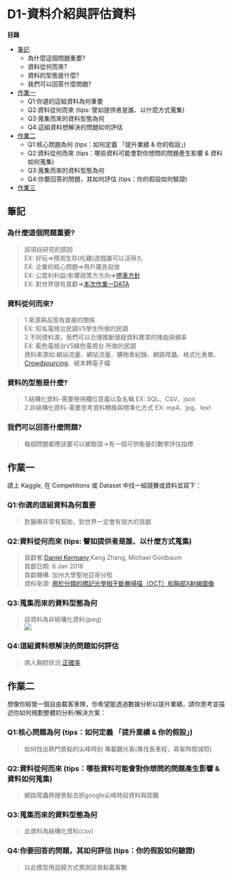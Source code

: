 # D1-資料介紹與評估資料
**目錄**
* [筆記](#筆記)
	* 為什麼這個問題重要?
	* 資料從何而來?
	* 資料的型態是什麼?
	* 我們可以回答什麼問題?
* [作業一](#作業一)
	* Q1:你選的這組資料為何重要
	* Q2:資料從何而來 (tips: 譬如提供者是誰、以什麼方式蒐集)
	* Q3:蒐集而來的資料型態為何
	* Q4:這組資料想解決的問題如何評估
* [作業二](#作業二)
	* Q1:核心問題為何 (tips：如何定義 「提升業績 & 你的假設」)
	* Q2:資料從何而來 (tips：哪些資料可能會對你想問的問題產生影響 & 資料如何蒐集)
	* Q3:蒐集而來的資料型態為何
	* Q4:你要回答的問題，其如何評估 (tips：你的假設如何驗證)
* [作業三](https://github.com/andrew623849/2nd-ML-100Days/blob/master/D1/Day_001_HW.ipynb)
## 筆記
### 為什麼這個問題重要?
>該項目研究的原因  
>EX: 好玩=>預測生存(吃雞)遊戲誰可以活得久  
>EX: 企業的核⼼問題=>用戶廣告投放  
>EX: 公眾利利益/影響政策⽅方向=>[停車方針](https://www.kaggle.com/new-york-city/nyc-parking-tickets/home)  
>EX: 對世界很有貢獻=>[本次作業一DATA](https://www.kaggle.com/paultimothymooney/chest-xray-pneumonia)  
### 資料從何而來?
>1.來源與品質有直接的關係  
>EX: 知名電視台民調VS學生所做的民調    
>2.不同資料源，我們可以合理推斷懷疑資料異常的理由與頻率  
>EX: 藍色電視台VS綠色電視台 所做的民調    
>資料來源如:網站流量、網站流量、購物車紀錄、網路爬蟲、格式化表單、[Crowdsourcing](https://en.wikipedia.org/wiki/Crowdsourcing)、紙本轉電子檔  
### 資料的型態是什麼?
>1.結構化資料-需要檢視欄位意義以及名稱
>EX: SQL、CSV、json  
>2.非結構化資料-需要思考資料轉換與標準化方式
>EX: mp4、jpg、text  
### 我們可以回答什麼問題?
>每個問題都應該要可以被驗證→有一個可供衡量的數學評估指標  
## 作業一  
請上 Kaggle, 在 Competitions 或 Dataset 中找一組競賽或資料並寫下：
### Q1:你選的這組資料為何重要
>對醫療非常有幫助，對世界一定會有很大的貢獻  
### Q2:資料從何而來 (tips: 譬如提供者是誰、以什麼方式蒐集)
>貢獻者:[Daniel Kermany](https://www.mendeley.com/profiles/daniel-kermany2/),Kang Zhang,  Michael Goldbaum  
>貢獻日期: 6 Jan 2018  
>貢獻機構: 加州大學聖地亞哥分校  
>資料來源: [用於分類的標記光學相干斷層掃描（OCT）和胸部X射線圖像](https://data.mendeley.com/datasets/rscbjbr9sj/2)  
### Q3:蒐集而來的資料型態為何
>該資料為非結構化資料(jpeg)  
>![](https://i.imgur.com/jZqpV51.png)  
### Q4:這組資料想解決的問題如何評估
>病人胸腔狀況:[正確率](https://blog.csdn.net/tanzuozhev/article/details/79109311)  
## 作業二  
想像你經營一個自由載客車隊，你希望能透過數據分析以提升業績，請你思考並描述你如何規劃整體的分析/解決方案：  
### Q1:核心問題為何 (tips：如何定義 「提升業績 & 你的假設」)
> 如何找出熱門景點的尖峰時刻
> 專載觀光客(專找長車程，尋客時間減短)
### Q2:資料從何而來 (tips：哪些資料可能會對你想問的問題產生影響 & 資料如何蒐集)
> 網路爬蟲熱搜景點去抓google尖峰時段資料與距離
### Q3:蒐集而來的資料型態為何
>此資料為結構化資料(csv)
### Q4:你要回答的問題，其如何評估 (tips：你的假設如何驗證)
>以此模型用迴歸方式預測該景點載客數

